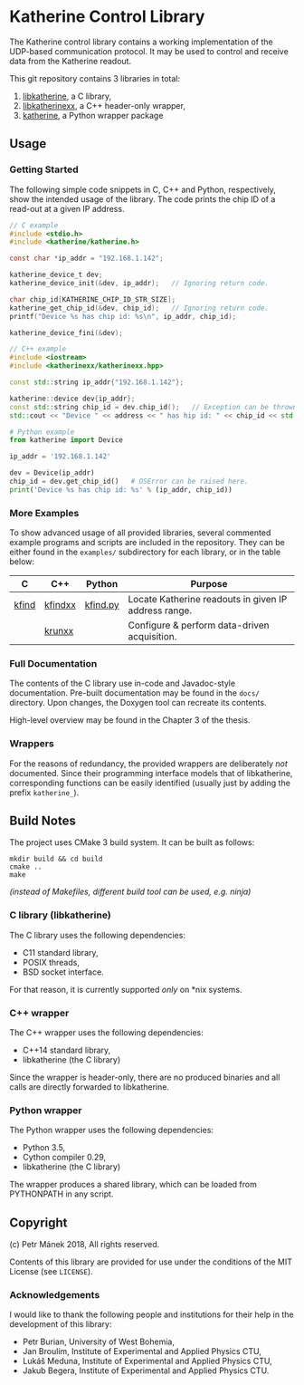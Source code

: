 Katherine Control Library
=========================

The Katherine control library contains a working implementation of the
UDP-based communication protocol. It may be used to control and receive
data from the Katherine readout.

This git repository contains 3 libraries in total:

 1. [libkatherine](./c/), a C library,
 2. [libkatherinexx](./cxx/), a C++ header-only wrapper,
 3. [katherine](./python/), a Python wrapper package


## Usage

### Getting Started

The following simple code snippets in C, C++ and Python, respectively,
show the intended usage of the library. The code prints the chip ID of
a read-out at a given IP address.

```c
// C example
#include <stdio.h>
#include <katherine/katherine.h>

const char *ip_addr = "192.168.1.142";

katherine_device_t dev;
katherine_device_init(&dev, ip_addr);   // Ignoring return code.

char chip_id[KATHERINE_CHIP_ID_STR_SIZE];
katherine_get_chip_id(&dev, chip_id);   // Ignoring return code.
printf("Device %s has chip id: %s\n", ip_addr, chip_id);

katherine_device_fini(&dev);
```

```cpp
// C++ example
#include <iostream>
#include <katherinexx/katherinexx.hpp>

const std::string ip_addr{"192.168.1.142"};

katherine::device dev{ip_addr};
const std::string chip_id = dev.chip_id();   // Exception can be thrown here.
std::cout << "Device " << address << " has hip id: " << chip_id << std::endl;
```

```python
# Python example
from katherine import Device

ip_addr = '192.168.1.142'

dev = Device(ip_addr)
chip_id = dev.get_chip_id()   # OSError can be raised here.
print('Device %s has chip id: %s' % (ip_addr, chip_id))
```

### More Examples

To show advanced usage of all provided libraries, several commented example
programs and scripts are included in the repository. They can be either found
in the `examples/` subdirectory for each library, or in the table below:

| C                             | C++                                   | Python                                    | Purpose                                              |
|-------------------------------|---------------------------------------|-------------------------------------------|------------------------------------------------------|
| [kfind](./c/examples/kfind.c) | [kfindxx](./cxx/examples/kfindxx.cpp) | [kfind.py](./python/examples/kfind.py)    | Locate Katherine readouts in given IP address range. |
|                               | [krunxx](./cxx/examples/krunxx.cpp)   |                                           | Configure & perform data-driven acquisition.         |


### Full Documentation

The contents of the C library use in-code and Javadoc-style documentation.
Pre-built documentation may be found in the `docs/` directory. Upon changes,
the Doxygen tool can recreate its contents.

High-level overview may be found in the Chapter 3 of the thesis.


### Wrappers

For the reasons of redundancy, the provided wrappers are deliberately _not_
documented. Since their programming interface models that of libkatherine,
corresponding functions can be easily identified (usually just by adding the
prefix `katherine_`).


## Build Notes

The project uses CMake 3 build system. It can be built as follows:

```shell
mkdir build && cd build
cmake ..
make
```

_(instead of Makefiles, different build tool can be used, e.g. ninja)_


### C library (libkatherine)

The C library uses the following dependencies:

 - C11 standard library,
 - POSIX threads,
 - BSD socket interface.

For that reason, it is currently supported *only* on \*nix systems.


### C++ wrapper

The C++ wrapper uses the following dependencies:

 - C++14 standard library,
 - libkatherine (the C library)

Since the wrapper is header-only, there are no produced binaries and all calls
are directly forwarded to libkatherine.


### Python wrapper

The Python wrapper uses the following dependencies:

 - Python 3.5,
 - Cython compiler 0.29,
 - libkatherine (the C library)

The wrapper produces a shared library, which can be loaded from PYTHONPATH
in any script.


## Copyright

(c) Petr Mánek 2018, All rights reserved.

Contents of this library are provided for use under the conditions of the
MIT License (see `LICENSE`).


### Acknowledgements

I would like to thank the following people and institutions for their help
in the development of this library:

 - Petr Burian, University of West Bohemia,
 - Jan Broulím, Institute of Experimental and Applied Physics CTU,
 - Lukáš Meduna, Institute of Experimental and Applied Physics CTU,
 - Jakub Begera, Institute of Experimental and Applied Physics CTU.
